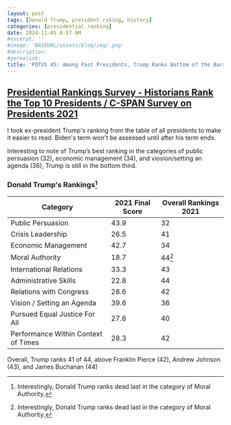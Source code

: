 ```yaml
---
layout: post
tags: [Donald Trump, president rsking, history]
categories: [presidential ranking]
date: 2024-11-05 8:57 AM
#excerpt: ''
#image: 'BASEURL/assets/blog/img/.png'
#description:
#permalink:
title: 'POTUS 45: Among Past Presidents, Trump Ranks Bottom of the Barrel'
---
```



## [Presidential Rankings Survey - Historians Rank the Top 10 Presidents / C-SPAN Survey on Presidents 2021](https://www.c-span.org/presidentsurvey2021/?page=overall)

I took ex-president Trump's ranking from the table of all presidents to make it easier to read. Biden's term won't be assessed until after his term ends.

Interesting to note of Trump’s best ranking in the categories of public persuasion (32), economic management (34), and viosion/setting an agenda (36), Trump is still in the bottom third.

### Donald Trump's Rankings[^1701]

| Category	| 2021 Final Score	| Overall Rankings 2021	|
|---|---|---|
| Public Persuasion	| 43.9 | 32 |
| Crisis Leadership	| 26.5 | 41 |
| Economic Management |	42.7 | 34 |
| Moral Authority	| 18.7 | 44[^1701] |
| International Relations |	33.3 |	43 |
| Administrative Skills	| 22.8	| 44 |
| Relations with Congress |	28.6 | 42 |
| Vision / Setting an Agenda	| 39.6 | 36 |
| Pursued Equal Justice For All	| 27.6 | 40 |
| Performance Within Context of Times	| 28.3	| 42 |

[^1701]: Interestingly, Donald Trump ranks dead last in the category of Moral Authority.

Overall, Trump ranks 41 of 44, above Franklin Pierce (42),  Andrew Johnson (43), and James Buchanan (44)

